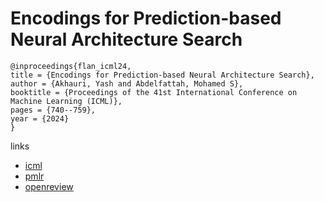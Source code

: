 # Encodings for Prediction-based Neural Architecture Search

```
@inproceedings{flan_icml24,
title = {Encodings for Prediction-based Neural Architecture Search},
author = {Akhauri, Yash and Abdelfattah, Mohamed S},
booktitle = {Proceedings of the 41st International Conference on Machine Learning (ICML)},
pages = {740--759},
year = {2024}
}
```

links
- [icml](https://icml.cc/Conferences/2024/Schedule?showEvent=33452)
- [pmlr](https://proceedings.mlr.press/v235/akhauri24a.html)
- [openreview](https://openreview.net/forum?id=fqPH6ejwGi)
